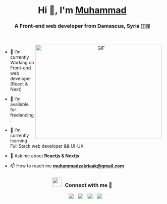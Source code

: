 <h1 align="center">Hi 👋, I'm <a href="https://github.com/MuhammadZakriaAk" target="blank">
Muhammad</a></h1>
<h3 align="center">A Front-end web developer from Damascus, Syria &#127470;&#127475</h3>
<br></br>

<a target="_blank" align="center">
  <img align="right" top="500" height="300" width="400" alt="GIF" src="https://media.giphy.com/media/SWoSkN6DxTszqIKEqv/giphy.gif">
</a>

- 🌱 I’m currently Working on Front-end web developer (React & Next)

- 🤝 I’m available for freelancing.

- 🌱 I’m currently learning Full Stack web developer && UI-UX

- 💬 Ask me about **Reactjs & Nextjs**

- 📫 How to reach me **muhammadzakriaak@gmail.com**

<h3 align="center" > <img src="https://media.giphy.com/media/iY8CRBdQXODJSCERIr/giphy.gif" width="30" height="30" style="margin-right: 10px;">Connect with me 🤝 </h3>

<p align="center">

 <div align="center"  class="icons-social" style="margin-left: 10px;">
        <a style="margin-left: 10px;"  target="_blank" href="#">
		<img src="https://img.icons8.com/doodle/40/000000/linkedin--v2.png"></a>
        <a style="margin-left: 10px;" target="_blank" href="https://github.com/MuhammadZakriaAk">
		<img src="https://img.icons8.com/doodle/40/000000/github--v1.png"></a>
        <a style="margin-left: 10px;" target="_blank" href="https://www.instagram.com/muhammadzakriaak?igsh=Z2hpZzg5dDV5anhl">
		<img src="https://img.icons8.com/doodle/40/000000/instagram-new--v2.png"></a>
	<a style="margin-left: 10px;" target="_blank" href="https://www.facebook.com/share/1CtcQSgKQN/">
		<img src="https://img.icons8.com/doodle/40/000000/facebook-new--v2.png"></a>
      </div>

</p>

